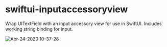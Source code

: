 # swiftui-inputaccessoryview
Wrap UITextField with an input accessory view for use in SwiftUI. Includes working string binding for input.

![Apr-24-2020 10-37-28](https://user-images.githubusercontent.com/213358/80224466-b9ee6680-8617-11ea-98b3-8ec2fa46f783.gif)
